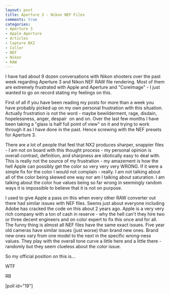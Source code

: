```yaml
---
layout: post
title: Aperture 3 - Nikon NEF Files
comments: true
categories:
- Aperture 3
- Apple Aperture
- Articles
- Capture NX2
- Collor
- NEF
- Nikon
- RAW
---
```

I have had about 9 dozen conversations with Nikon shooters over the past week regarding Aperture 3 and Nikon NEF RAW file rendering. Most of them are extremely frustrated with Apple and Aperture and "CoreImage" - I just wanted to go on record stating my feelings on this.

First of all if you have been reading my posts for more than a week you have probably picked up on my own personal frustration with this situation. Actually frustration is not the word - maybe bewilderment, rage, disdain, hopelessness, anger, despair  on and on. Over the last few months I have been taking a "glass is half full point of view" on it and trying to work through it as I have done in the past. Hence screwing with the NEF presets for Aperture 3.

There are a lot of people that feel that NX2 produces sharper, snappier files - I am not on board with this thought process - my personal opinion is overall contrast, definition, and sharpness are idiotically easy to deal with. This is really not the source of my frustration - my amazement is how the hell Apple can possibly get the color so very very very WRONG. If it were a simple fix for the color I would not complain - really. I am not talking about all of the color being skewed one way nor am I talking about saturation. I am talking about the color hue values being so far wrong in seemingly random ways it is impossible to believe that it is not on purpose.

I used to give Apple a pass on this when every other RAW converter out there had similar issues with NEF files. Seems just about everyone including Adobe has cracked the code on this about 2 years ago. Apple is a very very rich company with a ton of cash in reserve - why the hell can't they hire two or three decent engineers and on color expert to fix this once and for all. The funny thing is almost all NEF files have the same exact issues. Five year old cameras have similar issues (just worse) than brand new ones. Brand new ones vary from one model to the next in the specific wrong-ness values. They play with the overall tone curve a little here and a little there - randomly but they seem clueless about the color issue.

So my official position on this is...

WTF

RB

[poll id="19"] 
